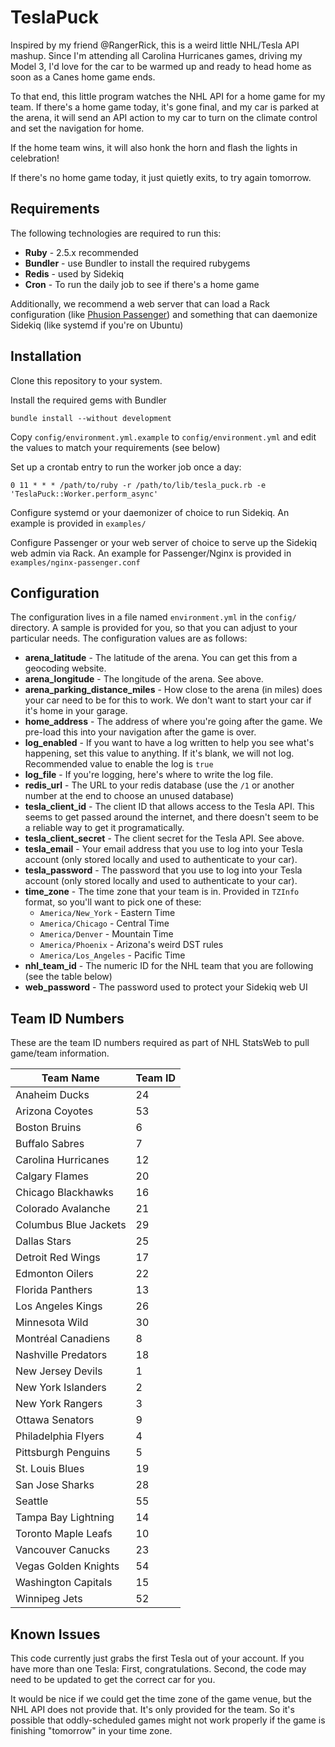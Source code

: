 # TeslaPuck

Inspired by my friend @RangerRick, this is a weird little NHL/Tesla API mashup. Since I'm attending all Carolina Hurricanes games, driving my Model 3, I'd love for the car to be warmed up and ready to head home as soon as a Canes home game ends.

To that end, this little program watches the NHL API for a home game for my team. If there's a home game today, it's gone final, and my car is parked at the arena, it will send an API action to my car to turn on the climate control and set the navigation for home.

If the home team wins, it will also honk the horn and flash the lights in celebration!

If there's no home game today, it just quietly exits, to try again tomorrow.

## Requirements

The following technologies are required to run this:
* **Ruby** - 2.5.x recommended
* **Bundler** - use Bundler to install the required rubygems
* **Redis** - used by Sidekiq
* **Cron** - To run the daily job to see if there's a home game

Additionally, we recommend a web server that can load a Rack configuration (like [Phusion Passenger](https://www.phusionpassenger.com)) and something that can daemonize Sidekiq (like systemd if you're on Ubuntu)

## Installation

Clone this repository to your system.

Install the required gems with Bundler

`bundle install --without development`

Copy `config/environment.yml.example` to `config/environment.yml` and edit the values to match your requirements (see below)

Set up a crontab entry to run the worker job once a day:

`0 11 * * * /path/to/ruby -r /path/to/lib/tesla_puck.rb -e 'TeslaPuck::Worker.perform_async'`

Configure systemd or your daemonizer of choice to run Sidekiq. An example is provided in `examples/`

Configure Passenger or your web server of choice to serve up the Sidekiq web admin via Rack. An example for Passenger/Nginx is provided in `examples/nginx-passenger.conf`

## Configuration

The configuration lives in a file named `environment.yml` in the `config/` directory. A sample is provided for you, so that you can adjust to your particular needs. The configuration values are as follows:
* **arena_latitude** - The latitude of the arena. You can get this from a geocoding website.
* **arena_longitude** - The longitude of the arena. See above.
* **arena_parking_distance_miles** - How close to the arena (in miles) does your car need to be for this to work. We don't want to start your car if it's home in your garage.
* **home_address** - The address of where you're going after the game. We pre-load this into your navigation after the game is over.
* **log_enabled** - If you want to have a log written to help you see what's happening, set this value to anything. If it's blank, we will not log. Recommended value to enable the log is `true`
* **log_file** - If you're logging, here's where to write the log file.
* **redis_url** - The URL to your redis database (use the `/1` or another number at the end to choose an unused database)
* **tesla_client_id** - The client ID that allows access to the Tesla API. This seems to get passed around the internet, and there doesn't seem to be a reliable way to get it programatically.
* **tesla_client_secret** - The client secret for the Tesla API. See above.
* **tesla_email** - Your email address that you use to log into your Tesla account (only stored locally and used to authenticate to your car).
* **tesla_password** - The password that you use to log into your Tesla account (only stored locally and used to authenticate to your car).
* **time_zone** - The time zone that your team is in. Provided in `TZInfo` format, so you'll want to pick one of these:
  * `America/New_York` - Eastern Time
  * `America/Chicago` - Central Time
  * `America/Denver` - Mountain Time
  * `America/Phoenix` - Arizona's weird DST rules
  * `America/Los_Angeles` - Pacific Time
* **nhl_team_id** - The numeric ID for the NHL team that you are following (see the table below)
* **web_password** - The password used to protect your Sidekiq web UI

## Team ID Numbers

These are the team ID numbers required as part of NHL StatsWeb to pull game/team information.

Team Name | Team ID
--- | ---
Anaheim Ducks | 24
Arizona Coyotes | 53
Boston Bruins | 6
Buffalo Sabres | 7
Carolina Hurricanes | 12
Calgary Flames | 20
Chicago Blackhawks | 16
Colorado Avalanche | 21
Columbus Blue Jackets | 29
Dallas Stars | 25
Detroit Red Wings | 17
Edmonton Oilers | 22
Florida Panthers | 13
Los Angeles Kings | 26
Minnesota Wild | 30
Montréal Canadiens | 8
Nashville Predators | 18
New Jersey Devils | 1
New York Islanders | 2
New York Rangers | 3
Ottawa Senators | 9
Philadelphia Flyers | 4
Pittsburgh Penguins | 5
St. Louis Blues | 19
San Jose Sharks | 28
Seattle | 55
Tampa Bay Lightning | 14
Toronto Maple Leafs | 10
Vancouver Canucks | 23
Vegas Golden Knights | 54
Washington Capitals | 15
Winnipeg Jets | 52

## Known Issues

This code currently just grabs the first Tesla out of your account. If you have more than one Tesla: First, congratulations. Second, the code may need to be updated to get the correct car for you.

It would be nice if we could get the time zone of the game venue, but the NHL API does not provide that. It's only provided for the team. So it's possible that oddly-scheduled games might not work properly if the game is finishing "tomorrow" in your time zone.
